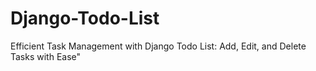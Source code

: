 # Django-Todo-List
Efficient Task Management with Django Todo List: Add, Edit, and Delete Tasks with Ease"
